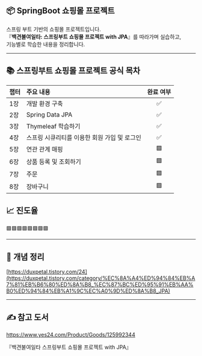 ## 📦 SpringBoot 쇼핑몰 프로젝트

스프링 부트 기반의 쇼핑몰 프로젝트입니다.  
『**백견불여일타: 스프링부트 쇼핑몰 프로젝트 with JPA**』를 따라가며 실습하고,  
기능별로 학습한 내용을 정리합니다.

---

## 📚 스프링부트 쇼핑몰 프로젝트 공식 목차

| 챕터 | 주요 내용 | 완료 여부 |
|:---|:---|:---:|
| 1장 | 개발 환경 구축 | ✅ |
| 2장 | Spring Data JPA | ✅ |
| 3장 | Thymeleaf 학습하기 | ✅ |
| 4장 | 스프링 시큐리티를 이용한 회원 가입 및 로그인 | ✅ |
| 5장 | 연관 관계 매핑 | 🟩 |
| 6장 | 상품 등록 및 조회하기 | 🟩 |
| 7장 | 주문 | 🟩 |
| 8장 | 장바구니 | 🟩 |



## 📈 진도율
🟩🟩🟩🟩🟩🟩🟩🟩

---
## 📒 개념 정리

[https://duxpetal.tistory.com/24](https://duxpetal.tistory.com/category/%EC%8A%A4%ED%94%84%EB%A7%81%EB%B6%80%ED%8A%B8_%EC%87%BC%ED%95%91%EB%AA%B0%ED%94%84%EB%A1%9C%EC%A0%9D%ED%8A%B8_JPA)

---

## ✍️ 참고 도서

https://www.yes24.com/Product/Goods/125992344

『백견불여일타 스프링부트 쇼핑몰 프로젝트 with JPA』

